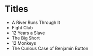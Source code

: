 # Titles

-   A River Runs Through It
-   Fight Club
-   12 Years a Slave
-   The Big Short
-   12 Monkeys
-   The Curious Case of Benjamin Button
